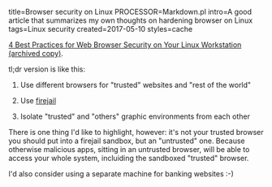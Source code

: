 title=Browser security on Linux
PROCESSOR=Markdown.pl
intro=A good article that summarizes my own thoughts on hardening browser on Linux
tags=Linux security
created=2017-05-10
styles=cache

[4 Best Practices for Web Browser Security on Your Linux Workstation](https://www.linux.com/news/linux-workstation-security/2017/5/4-best-practices-web-browser-security-your-linux-workstation) [(archived copy)](/cache/browser-security-on-linux.html).

tl;dr version is like this:

1. Use different browsers for "trusted" websites and "rest of the world"

2. Use [firejail][]

3. Isolate "trusted" and "others" graphic environments from each other

[firejail]: https://firejail.wordpress.com/

There is one thing I'd like to highlight, however: it's not your trusted browser you should put into a firejail sandbox, but an "untrusted" one. Because otherwise malicious apps, sitting in an untrusted browser, will be able to access your whole system, incluiding the sandboxed "trusted" browser.

I'd also consider using a separate machine for banking websites :-)
